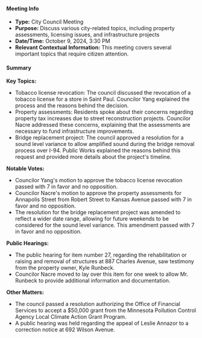 ---
---

#### Meeting Info
- **Type:** City Council Meeting
- **Purpose:** Discuss various city-related topics, including property assessments, licensing issues, and infrastructure projects
- **Date/Time:** October 9, 2024, 3:30 PM
- **Relevant Contextual Information:** This meeting covers several important topics that require citizen attention.

#### Summary

**Key Topics:**

*   Tobacco license revocation: The council discussed the revocation of a tobacco license for a store in Saint Paul. Councilor Yang explained the process and the reasons behind the decision.
*   Property assessments: Residents spoke about their concerns regarding property tax increases due to street reconstruction projects. Councilor Nacre addressed these concerns, explaining that the assessments are necessary to fund infrastructure improvements.
*   Bridge replacement project: The council approved a resolution for a sound level variance to allow amplified sound during the bridge removal process over I-94. Public Works explained the reasons behind this request and provided more details about the project's timeline.

**Notable Votes:**

*   Councilor Yang's motion to approve the tobacco license revocation passed with 7 in favor and no opposition.
*   Councilor Nacre's motion to approve the property assessments for Annapolis Street from Robert Street to Kansas Avenue passed with 7 in favor and no opposition.
*   The resolution for the bridge replacement project was amended to reflect a wider date range, allowing for future weekends to be considered for the sound level variance. This amendment passed with 7 in favor and no opposition.

**Public Hearings:**

*   The public hearing for item number 27, regarding the rehabilitation or raising and removal of structures at 887 Charles Avenue, saw testimony from the property owner, Kyle Runbeck.
*   Councilor Nacre moved to lay over this item for one week to allow Mr. Runbeck to provide additional information and documentation.

**Other Matters:**

*   The council passed a resolution authorizing the Office of Financial Services to accept a $50,000 grant from the Minnesota Pollution Control Agency Local Climate Action Grant Program.
*   A public hearing was held regarding the appeal of Leslie Annazor to a correction notice at 692 Wilson Avenue.

